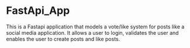 # FastApi_App
This is a Fastapi application that models a vote/like system for posts like a social media application.
It allows a user to login, validates the user and enables the user to create posts and like posts.
